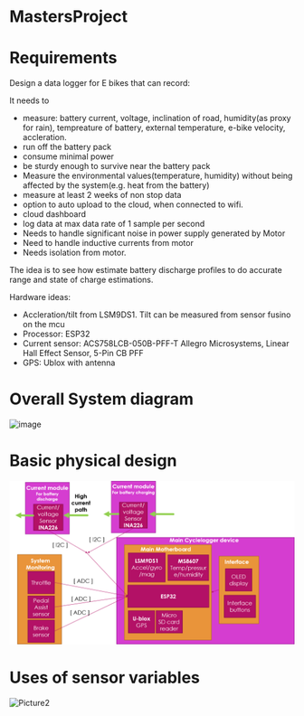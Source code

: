 # MastersProject
 
# Requirements
Design a data logger for E bikes that can record:


It needs to 
* measure: battery current, voltage, inclination of road, humidity(as proxy for rain), tempreature of battery, external temperature, e-bike velocity, accleration.
* run off the battery pack
* consume minimal power
* be sturdy enough to survive near the battery pack
* Measure the environmental values(temperature, humidity) without being affected by the system(e.g. heat from the battery)
* measure at least 2 weeks of non stop data
* option to auto upload to the cloud, when connected to wifi.
* cloud dashboard
* log data at max data rate of 1 sample per second
* Needs to handle significant noise in power supply generated by Motor
* Need to handle inductive currents from motor
* Needs isolation from motor.

The idea is to see how estimate battery discharge profiles to do accurate range and state of charge estimations.



Hardware ideas:
* Accleration/tilt from LSM9DS1. Tilt can be measured from sensor fusino on the mcu
* Processor: ESP32
* Current sensor: ACS758LCB-050B-PFF-T Allegro Microsystems, Linear Hall Effect Sensor, 5-Pin CB PFF
* GPS: Ublox with antenna


# Overall System diagram
![image](https://user-images.githubusercontent.com/26815217/105333825-1219bf80-5bce-11eb-83dc-ac001538fb16.png)

# Basic physical design
![image](https://github.com/MedadRufus/MastersProject/blob/main/Bike%20logger/Images/system_diagram.png)

# Uses of sensor variables

![Picture2](https://user-images.githubusercontent.com/26815217/105344719-3760fa80-5bdb-11eb-9e97-bf75274aea7c.png)


